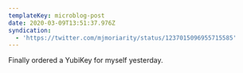 ```yaml
---
templateKey: microblog-post
date: 2020-03-09T13:51:37.976Z
syndication:
  - 'https://twitter.com/mjmoriarity/status/1237015096955715585'
---
```


Finally ordered a YubiKey for myself yesterday.
